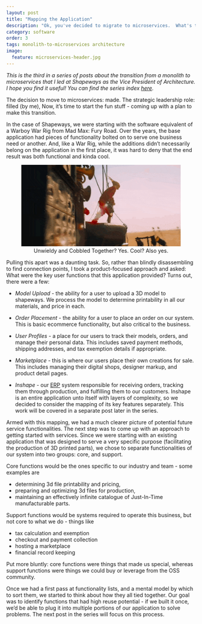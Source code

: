 ```yaml
---
layout: post
title: "Mapping the Application"
description: "Ok, you've decided to migrate to microservices.  What's the next step?"
category: software
order: 3
tags: monolith-to-microservices architecture 
image:
  feature: microservices-header.jpg
---
```


<div style="font-size: 6;"><i>This is the third in a series of posts about the transition from a monolith to microservices that I led at Shapeways as the Vice President of Architecture. I hope you find it useful!  You can find the series index <a href="/monolith-to-microservices">here</a>.</i></div>

The decision to move to microservices: made.  The strategic leadership role: filled (by me), Now, it’s time to start the fun stuff - coming up with a plan to make this transition.

In the case of Shapeways, we were starting with the software equivalent of a Warboy War Rig from Mad Max: Fury Road.  Over the years, the base application had pieces of functionality bolted on to serve one business need or another.  And, like a War Rig, while the additions didn’t necessarily belong on the application in the first place, it was hard to deny that the end result was both functional and kinda cool.
 
<figure>
  <center>
      <img src="/assets/img/mapping-the-app/madmax-guitar.gif" />
      <figcaption>Unwieldy and Cobbled Together?  Yes.  Cool?  Also yes.</figcaption>
  </center>
</figure>

Pulling this apart was a daunting task.  So, rather than blindly disassembling to find connection points, I took a product-focused approach and asked: What were the key user functions that this application provided?  Turns out, there were a few:

 * *Model Upload* - the ability for a user to upload a 3D model to shapeways.  We process the model to determine printability in all our materials, and price in each.

 * *Order Placement* - the ability for a user to place an order on our system.  This is basic ecommerce functionality, but also critical to the business.

 * *User Profiles* - a place for our users to track their models, orders, and manage their personal data.  This includes saved payment methods, shipping addresses, and tax exemption details if appropriate.

 * *Marketplace* - this is where our users place their own creations for sale.  This includes managing their digital shops, designer markup, and product detail pages.

 * *Inshape* - our [ERP](https://en.wikipedia.org/wiki/Enterprise_resource_planning) system responsible for receiving orders, tracking them through production, and fulfilling them to our customers.  Inshape is an entire application unto itself with layers of complexity, so we decided to consider the mapping of its key features separately.  This work will be covered in a separate post later in the series.

Armed with this mapping, we had a much clearer picture of potential future service functionalities.  The next step was to come up with an approach to getting started with services.  Since we were starting with an existing application that was designed to serve a very specific purpose (facilitating the production of 3D printed parts), we chose to separate functionalities of our system into two groups: core, and support.  

Core functions would be the ones specific to our industry and team - some examples are 
* determining 3d file printability and pricing, 
* preparing and optimizing 3d files for production, 
* maintaining an effectively infinite catalogue of Just-In-Time manufacturable parts.

Support functions would be systems required to operate this business, but not core to what we do - things like 
* tax calculation and exemption
* checkout and payment collection
* hosting a marketplace
* financial record keeping

Put more bluntly: core functions were things that made us special, whereas support functions were things we could buy or leverage from the OSS community.  

Once we had a first pass at functionality lists, and a mental model by which to sort them, we started to think about how they all tied together.  Our goal was to identify functions that had high reuse potential - if we built it once, we’d be able to plug it into multiple portions of our application to solve problems.  The next post in the series will focus on this process.
